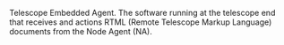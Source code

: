 Telescope Embedded Agent. The software running at the telescope end that receives and actions RTML (Remote Telescope Markup Language) documents from the Node Agent (NA). 
